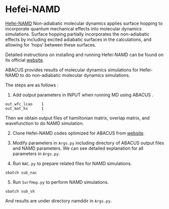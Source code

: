 # Hefei-NAMD

[Hefei-NAMD](https://github.com/QijingZheng/Hefei-NAMD) Non-adiabatic molecular dynamics applies surface hopping to incorporate quantum mechanical effects into molecular dynamics simulations. Surface hopping partially incorporates the non-adiabatic effects by including excited adiabatic surfaces in the calculations, and allowing for ‘hops’ between these surfaces.  

Detailed instructions on installing and running Hefei-NAMD can be found on its official [website](http://staff.ustc.edu.cn/~zqj/posts/Hefei-NAMD-Training/). 

ABACUS provides results of molecular dynamics simulations for Hefei-NAMD to do non-adiabatic molecular dynamics simulations. 

The steps are as follows :
1. Add output parameters in INPUT when running MD using ABACUS .
```
out_wfc_lcao    1
out_mat_hs      1  
```
Then we obtain output files of hamiltonian matrix, overlap matrix, and wavefunction to do NAMD simulation. 

2. Clone Hefei-NAMD codes optimized for ABACUS from [website](https://github.com/vtzf/abacus-namd).

3. Modify parameters in `Args.py` including directory of ABACUS output files and NAMD parameters. We can see detailed explanation for all parameters in `Args.py`. 

4. Run `NAC.py` to prepare related files for NAMD simulations. 
```
sbatch sub_nac
```

5. Run `SurfHop.py` to perform NAMD simulations. 
```
sbatch sub_sh
```
And results are under directory namddir in `Args.py`.
